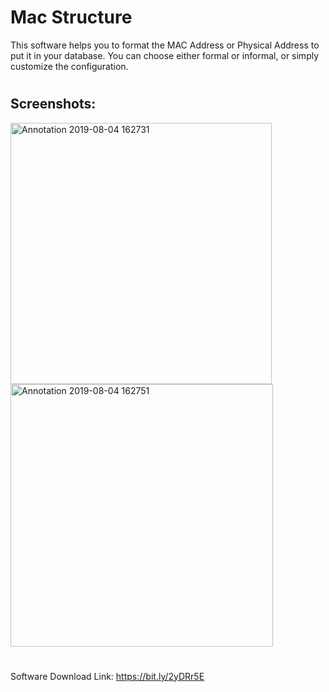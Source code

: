Mac Structure
===================================
This software helps you to format the MAC Address or Physical Address to put it in your database. You can choose either formal or informal, or simply customize the configuration.

#

## Screenshots:
<img width="418" alt="Annotation 2019-08-04 162731" src="https://user-images.githubusercontent.com/47683574/62421534-e94df380-b6d5-11e9-80b8-3d3abfe0ddea.png">
<img width="420" alt="Annotation 2019-08-04 162751" src="https://user-images.githubusercontent.com/47683574/62421554-1a2e2880-b6d6-11e9-99bd-25b576b8b2ce.png">

#

Software Download Link: https://bit.ly/2yDRr5E
